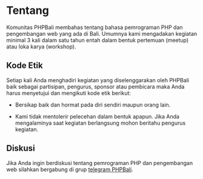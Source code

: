 # Tentang

Komunitas PHPBali membahas tentang bahasa pemrograman PHP dan pengembangan web yang ada di Bali. Umumnya kami mengadakan kegiatan minimal 3 kali dalam satu tahun entah dalam bentuk pertemuan (meetup) atau loka karya (workshop).


## Kode Etik

Setiap kali Anda menghadiri kegiatan yang diselenggarakan oleh PHPBali baik sebagai partisipan, pengurus, sponsor atau pembicara maka Anda harus menyetujui dan mengikuti kode etik berikut:

- Bersikap baik dan hormat pada diri sendiri maupun orang lain.

- Kami tidak mentolerir pelecehan dalam bentuk apapun. Jika Anda mengalaminya saat kegiatan berlangsung mohon beritahu pengurus kegiatan.

## Diskusi

Jika Anda ingin berdiskusi tentang pemrograman PHP dan pengembangan web silahkan bergabung di grup [telegram PHPBali](https://t.me/phpbali).
